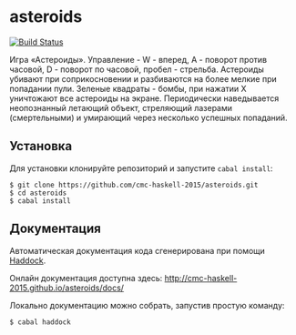 # asteroids

[![Build Status](https://travis-ci.org/cmc-haskell-2015/asteroids.svg?branch=master)](https://travis-ci.org/cmc-haskell-2015/asteroids)

Игра «Астероиды».
Управление - W - вперед, A - поворот против часовой, D - поворот по часовой, пробел - стрельба. Астероиды убивают при соприкосновении и разбиваются на более мелкие при попадании пули. Зеленые квадраты - бомбы, при нажатии Х уничтожают все астероиды на экране. Периодически наведывается неопознанный летающий объект, стреляющий лазерами (смертельными) и умирающий через несколько успешных попаданий.
## Установка

Для установки клонируйте репозиторий и запустите `cabal install`:

```
$ git clone https://github.com/cmc-haskell-2015/asteroids.git
$ cd asteroids
$ cabal install
```

## Документация

Автоматическая документация кода сгенерирована при помощи [Haddock](https://www.haskell.org/haddock/).

Онлайн документация доступна здесь: http://cmc-haskell-2015.github.io/asteroids/docs/

Локально документацию можно собрать, запустив простую команду:

```
$ cabal haddock
```

